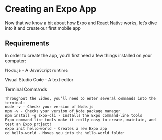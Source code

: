 # Creating an Expo App

Now that we know a bit about how Expo and React Native works, let’s dive into it and create our first mobile app!

## Requirements

In order to create the app, you’ll first need a few things installed on your computer:

Node.js - A JavaScript runtime

Visual Studio Code - A text editor

Terminal Commands

```
Throughout the video, you’ll need to enter several commands into the terminal:
node -v - Checks your version of Node.js
npm -v - Checks your version of Node package manager
npm install -g expo-cli - Installs the Expo command-line tools
Expo command-line tools make it really easy to create, maintain, and test an Expo project!
expo init hello-world - Creates a new Expo app
cd hello-world - Moves you into the hello-world folder
```
